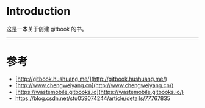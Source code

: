 # Introduction

这是一本关于创建 gitbook 的书。



--------------

# 参考

* [http://gitbook.hushuang.me/](http://gitbook.hushuang.me/)
* [http://www.chengweiyang.cn](http://www.chengweiyang.cn/)
* [https://wastemobile.gitbooks.io](https://wastemobile.gitbooks.io/)
* https://blog.csdn.net/stu059074244/article/details/77767835

